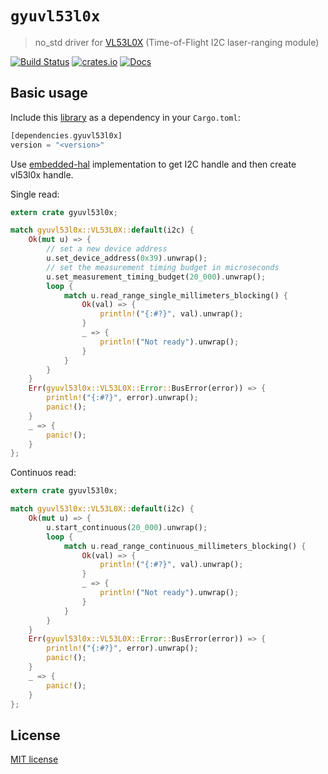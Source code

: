 # `gyuvl53l0x`

> no_std driver for [VL53L0X](https://www.st.com/resource/en/datasheet/vl53l0x.pdf) (Time-of-Flight I2C laser-ranging module)

[![Build Status](https://github.com/lucazulian/gyuvl53l0x/workflows/gyuvl53l0x-ci/badge.svg)](https://github.com/lucazulian/gyuvl53l0x/actions?query=workflow%3Agyuvl53l0x-ci)
[![crates.io](https://img.shields.io/crates/v/gyuvl53l0x.svg)](https://crates.io/crates/gyuvl53l0x)
[![Docs](https://docs.rs/gyuvl53l0x/badge.svg)](https://docs.rs/gyuvl53l0x)

## Basic usage

Include this [library](https://crates.io/crates/gyuvl53l0x) as a dependency in your `Cargo.toml`:

```rust
[dependencies.gyuvl53l0x]
version = "<version>"
```

Use [embedded-hal](https://github.com/rust-embedded/embedded-hal) implementation to get I2C handle and then create vl53l0x handle.

Single read:

```rust
extern crate gyuvl53l0x;

match gyuvl53l0x::VL53L0X::default(i2c) {
    Ok(mut u) => {
        // set a new device address
        u.set_device_address(0x39).unwrap();
        // set the measurement timing budget in microseconds
        u.set_measurement_timing_budget(20_000).unwrap();
        loop {
            match u.read_range_single_millimeters_blocking() {
                Ok(val) => {
                    println!("{:#?}", val).unwrap();
                }
                _ => {
                    println!("Not ready").unwrap();
                }
            }
        }
    }
    Err(gyuvl53l0x::VL53L0X::Error::BusError(error)) => {
        println!("{:#?}", error).unwrap();
        panic!();
    }
    _ => {
        panic!();
    }
};
```

Continuos read:

```rust
extern crate gyuvl53l0x;

match gyuvl53l0x::VL53L0X::default(i2c) {
    Ok(mut u) => {
        u.start_continuous(20_000).unwrap();
        loop {
            match u.read_range_continuous_millimeters_blocking() {
                Ok(val) => {
                    println!("{:#?}", val).unwrap();
                }
                _ => {
                    println!("Not ready").unwrap();
                }
            }
        }
    }
    Err(gyuvl53l0x::VL53L0X::Error::BusError(error)) => {
        println!("{:#?}", error).unwrap();
        panic!();
    }
    _ => {
        panic!();
    }
};
```

## License

[MIT license](http://opensource.org/licenses/MIT)
